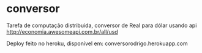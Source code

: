 # conversor


Tarefa de computação distribuida, conversor de Real para dólar usando api http://economia.awesomeapi.com.br/all/usd

Deploy feito no heroku, disponível em: conversorodrigo.herokuapp.com
